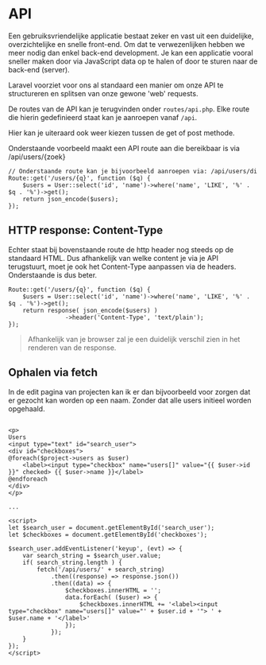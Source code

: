 # API

Een gebruiksvriendelijke applicatie bestaat zeker en vast uit een duidelijke, overzichtelijke en snelle front-end. Om dat te verwezenlijken hebben we meer nodig dan enkel back-end development. Je kan een applicatie vooral sneller maken door via JavaScript data op te halen of door te sturen naar de back-end (server).

Laravel voorziet voor ons al standaard een manier om onze API te structureren en splitsen van onze gewone 'web' requests.

De routes van de API kan je terugvinden onder `routes/api.php`. Elke route die hierin gedefinieerd staat kan je aanroepen vanaf `/api`.

Hier kan je uiteraard ook weer kiezen tussen de get of post methode.

Onderstaande voorbeeld maakt een API route aan die bereikbaar is via /api/users/{zoek}

```
// Onderstaande route kan je bijvoorbeeld aanroepen via: /api/users/di
Route::get('/users/{q}', function ($q) {
    $users = User::select('id', 'name')->where('name', 'LIKE', '%' . $q . '%')->get();
    return json_encode($users);
});
```

## HTTP response: Content-Type

Echter staat bij bovenstaande route de http header nog steeds op de standaard HTML. Dus afhankelijk van welke content je via je API terugstuurt, moet je ook het Content-Type aanpassen via de headers. Onderstaande is dus beter.

```
Route::get('/users/{q}', function ($q) {
    $users = User::select('id', 'name')->where('name', 'LIKE', '%' . $q . '%')->get();
    return response( json_encode($users) )
                ->header('Content-Type', 'text/plain');
});
```

> Afhankelijk van je browser zal je een duidelijk verschil zien in het renderen van de response.

## Ophalen via fetch

In de edit pagina van projecten kan ik er dan bijvoorbeeld voor zorgen dat er gezocht kan worden op een naam. Zonder dat alle users initieel worden opgehaald.

```

<p>
Users
<input type="text" id="search_user">
<div id="checkboxes">
@foreach($project->users as $user)
    <label><input type="checkbox" name="users[]" value="{{ $user->id }}" checked> {{ $user->name }}</label>
@endforeach
</div>
</p>

...

<script>
let $search_user = document.getElementById('search_user');
let $checkboxes = document.getElementById('checkboxes');

$search_user.addEventListener('keyup', (evt) => {
    var search_string = $search_user.value;
    if( search_string.length ) {
        fetch('/api/users/' + search_string)
            .then((response) => response.json())
            .then((data) => {
                $checkboxes.innerHTML = '';
                data.forEach( ($user) => {
                    $checkboxes.innerHTML += '<label><input type="checkbox" name="users[]" value="' + $user.id + '"> ' + $user.name + '</label>'
                });
            });
    }
});
</script>
```